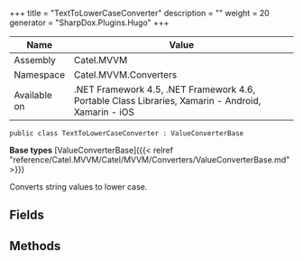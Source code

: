 

+++
title = "TextToLowerCaseConverter" 
description = ""
weight = 20
generator = "SharpDox.Plugins.Hugo"
+++

Name|Value
---|---
Assembly|Catel.MVVM
Namespace|Catel.MVVM.Converters
Available on|.NET Framework 4.5, .NET Framework 4.6, Portable Class Libraries, Xamarin - Android, Xamarin - iOS

```
public class TextToLowerCaseConverter : ValueConverterBase
```

**Base types**
[ValueConverterBase]({{< relref "reference/Catel.MVVM/Catel/MVVM/Converters/ValueConverterBase.md" >}})

Converts string values to lower case.

## Fields

## Methods

